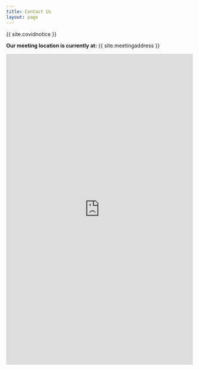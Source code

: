 ```yaml
---
title: Contact Us
layout: page
---
```


{{ site.covidnotice }}

**Our meeting location is currently at:**
{{ site.meetingaddress }}

<iframe src="https://docs.google.com/forms/d/1yGREWrMmrvQ3YmTo_hqSrHrydH7hagPethJLyIqSFOw/viewform?embedded=true" width="100%" height="840" frameborder="0" marginheight="0" marginwidth="0">Loading...</iframe>

